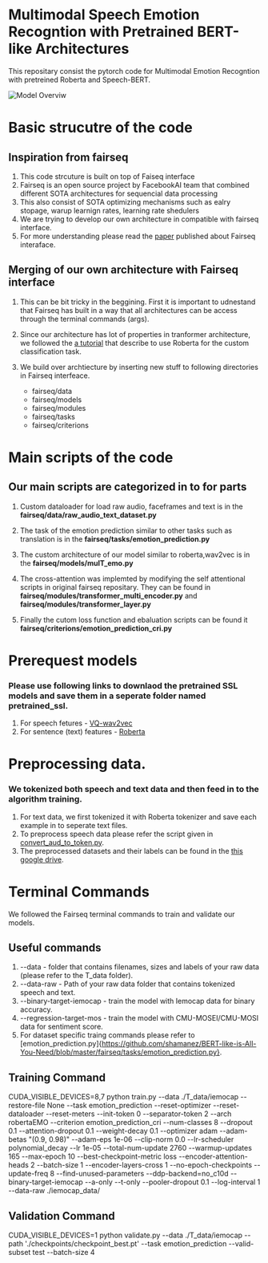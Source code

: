 # Multimodal Speech Emotion Recogntion with Pretrained BERT-like Architectures
This repositary consist the pytorch code for Multimodal Emotion Recogntion with pretreined Roberta and Speech-BERT.

![Model Overviw](https://github.com/shamanez/BERT-like-is-All-You-Need/blob/master/pipeline.jpg)


# Basic strucutre of the code

## Inspiration from fairseq

1. This code strcuture is built on top of Faiseq interface
2. Fairseq is an open source project by FacebookAI team that combined different SOTA architectures for sequencial data processing
3. This also consist of SOTA optimizing mechanisms such as ealry stopage, warup learnign rates, learning rate shedulers
4. We are trying to develop our own architecture in compatible with fairseq interface. 
5. For more understanding please read the [paper](https://arxiv.org/abs/1904.01038) published about Fairseq interaface.

## Merging of our own architecture with Fairseq interface

1. This can be bit tricky in the beggining. First  it is important to udnestand that Fairseq has built in a way that all architectures can be access through the terminal commands (args).

2. Since our architecture has lot of properties in tranformer architecture, we followed the [a tutorial](https://github.com/pytorch/fairseq/blob/master/examples/roberta/README.custom_classification.md) that describe to use Roberta for the custom classification task.

3. We build over archtiecture by inserting new stuff to following directories in Fairseq interfeace.
   - fairseq/data
   - fairseq/models
   - fairseq/modules
   - fairseq/tasks
   - fairseq/criterions


# Main scripts of the code

## Our main scripts are categorized in to for parts

1. Custom dataloader for load raw audio, faceframes and text is in the **fairseq/data/raw_audio_text_dataset.py**

2. The task of the emotion prediction similar to other tasks such as translation is in the **fairseq/tasks/emotion_prediction.py**

3. The custom architecture of our model similar to roberta,wav2vec is in the **fairseq/models/mulT_emo.py**

4. The cross-attention was implemted by modifying the self attentional scripts in original fairseq repositary. They can be found in **fairseq/modules/transformer_multi_encoder.py** and  **fairseq/modules/transformer_layer.py**

5. Finally the cutom loss function and ebaluation scripts can be found it **fairseq/criterions/emotion_prediction_cri.py**



# Prerequest models 

### Please use following links to downlaod the pretrained SSL models and save them in a seperate folder named pretrained_ssl.

1. For speech fetures - [VQ-wav2vec](https://github.com/pytorch/fairseq/tree/master/examples/wav2vec) 
2. For sentence (text) features - [Roberta](https://github.com/pytorch/fairseq/blob/master/examples/roberta/README.md)


# Preprocessing data.

### We tokenized both speech and text data and then feed in to the algorithm training.

1. For text data, we first tokenized it with Roberta tokenizer and save each example in to seperate text files.
2. To preprocess speech data please refer the script given in [convert_aud_to_token.py](https://github.com/shamanez/BERT-like-is-All-You-Need/tree/master/SPEECH-BERT-TOKENIZATION).
3. The preprocessed datasets and their labels can be found in the [this google drive](---).



# Terminal Commands 

We followed the Fairseq terminal commands to train and validate our models.

## Useful commands 

1. --data - folder that contains filenames, sizes and labels of your raw data (please refer to the T_data folder). 
2. --data-raw - Path of your raw data folder that contains tokenized speech and text.
3. --binary-target-iemocap - train the model with Iemocap data for binary accuracy.
4. --regression-target-mos - train the model with CMU-MOSEI/CMU-MOSI data for sentiment score.
5. For dataset specific traing commands please refer to [emotion_prediction.py]{https://github.com/shamanez/BERT-like-is-All-You-Need/blob/master/fairseq/tasks/emotion_prediction.py}.

## Training Command

CUDA_VISIBLE_DEVICES=8,7  python train.py --data ./T_data/iemocap --restore-file None  --task emotion_prediction --reset-optimizer --reset-dataloader --reset-meters --init-token 0 --separator-token 2 --arch robertaEMO --criterion  emotion_prediction_cri  --num-classes 8  --dropout 0.1 --attention-dropout 0.1 --weight-decay 0.1 --optimizer adam --adam-betas "(0.9, 0.98)" --adam-eps 1e-06 --clip-norm 0.0 --lr-scheduler polynomial_decay --lr 1e-05 --total-num-update 2760  --warmup-updates 165  --max-epoch 10 --best-checkpoint-metric loss  --encoder-attention-heads 2 --batch-size 1 --encoder-layers-cross 1   --no-epoch-checkpoints --update-freq 8 --find-unused-parameters --ddp-backend=no_c10d --binary-target-iemocap    --a-only --t-only  --pooler-dropout 0.1  --log-interval 1  --data-raw ./iemocap_data/  

## Validation Command


CUDA_VISIBLE_DEVICES=1 python validate.py  --data ./T_data/iemocap   --path './checkpoints/checkpoint_best.pt' --task emotion_prediction --valid-subset test --batch-size 4

